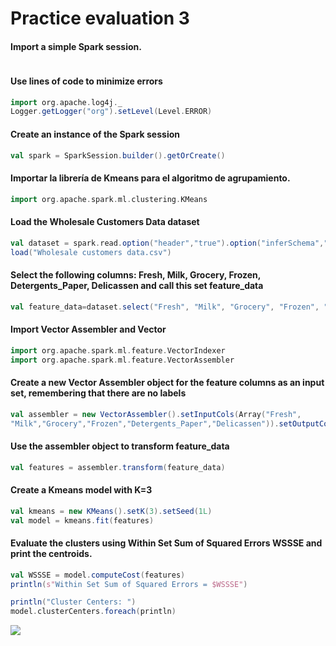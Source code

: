 # Practice evaluation 3
#### Import a simple Spark session.
```scala
``` 
#### Use lines of code to minimize errors
```scala
import org.apache.log4j._
Logger.getLogger("org").setLevel(Level.ERROR)
``` 
#### Create an instance of the Spark session
```scala
val spark = SparkSession.builder().getOrCreate()
``` 
#### Importar la librería de Kmeans para el algoritmo de agrupamiento.
```scala
import org.apache.spark.ml.clustering.KMeans
``` 
#### Load the Wholesale Customers Data dataset
```scala
val dataset = spark.read.option("header","true").option("inferSchema","true").format("csv").
load("Wholesale customers data.csv")
``` 
#### Select the following columns: Fresh, Milk, Grocery, Frozen, Detergents_Paper, Delicassen and call this set feature_data
```scala
val feature_data=dataset.select("Fresh", "Milk", "Grocery", "Frozen", "Detergents_Paper","Delicassen")

``` 
#### Import Vector Assembler and Vector
```scala
import org.apache.spark.ml.feature.VectorIndexer 
import org.apache.spark.ml.feature.VectorAssembler
``` 
#### Create a new Vector Assembler object for the feature columns as an input set, remembering that there are no labels
```scala
val assembler = new VectorAssembler().setInputCols(Array("Fresh",
"Milk","Grocery","Frozen","Detergents_Paper","Delicassen")).setOutputCol("features")
``` 
#### Use the assembler object to transform feature_data
```scala
val features = assembler.transform(feature_data)
``` 
#### Create a Kmeans model with K=3
```scala
val kmeans = new KMeans().setK(3).setSeed(1L)
val model = kmeans.fit(features)
``` 
#### Evaluate the clusters using Within Set Sum of Squared Errors WSSSE and print the centroids.
```scala
val WSSSE = model.computeCost(features)
println(s"Within Set Sum of Squared Errors = $WSSSE")

println("Cluster Centers: ")
model.clusterCenters.foreach(println)
``` 
![](https://github.com/rafaelsanchezbaez/Big_Data/blob/Unit_3/evaluation/evaluation_practice/pic1.jpg?raw=true)